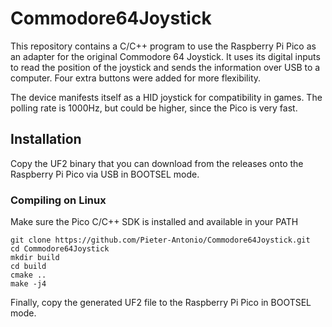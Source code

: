 # Commodore64Joystick

This repository contains a C/C++ program to use the Raspberry Pi Pico as an adapter for the original Commodore 64 Joystick. It uses its digital inputs to read the position of the joystick and sends the information over USB to a computer. Four extra buttons were added for more flexibility.

The device manifests itself as a HID joystick for compatibility in games. The polling rate is 1000Hz, but could be higher, since the Pico is very fast.

## Installation

Copy the UF2 binary that you can download from the releases onto the Raspberry Pi Pico via USB in BOOTSEL mode.

### Compiling on Linux
Make sure the Pico C/C++ SDK is installed and available in your PATH

    git clone https://github.com/Pieter-Antonio/Commodore64Joystick.git
    cd Commodore64Joystick
    mkdir build
    cd build
    cmake ..
    make -j4

Finally, copy the generated UF2 file to the Raspberry Pi Pico in BOOTSEL mode.